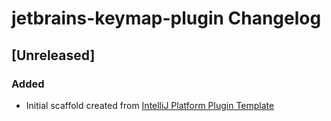 <!-- Keep a Changelog guide -> https://keepachangelog.com -->

# jetbrains-keymap-plugin Changelog

## [Unreleased]
### Added
- Initial scaffold created from [IntelliJ Platform Plugin Template](https://github.com/JetBrains/intellij-platform-plugin-template)
